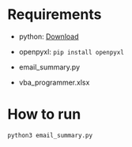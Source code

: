 # Requirements

- python: [Download](https://www.python.org/downloads/)  
- openpyxl: ```pip install openpyxl```

- email_summary.py
- vba_programmer.xlsx

# How to run
```
python3 email_summary.py
```

